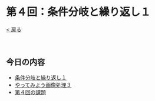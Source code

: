 # 第４回：条件分岐と繰り返し１

[< 戻る](../)

　

## 今日の内容

- [条件分岐と繰り返し１](if/)
- [やってみよう画像処理３](try3/)
- [第４回の課題](kadai/)

